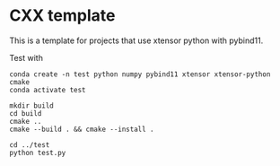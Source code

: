 # CXX template

This is a template for projects that use xtensor python with pybind11.

Test with

```
conda create -n test python numpy pybind11 xtensor xtensor-python cmake
conda activate test

mkdir build
cd build
cmake ..
cmake --build . && cmake --install .

cd ../test
python test.py
```
